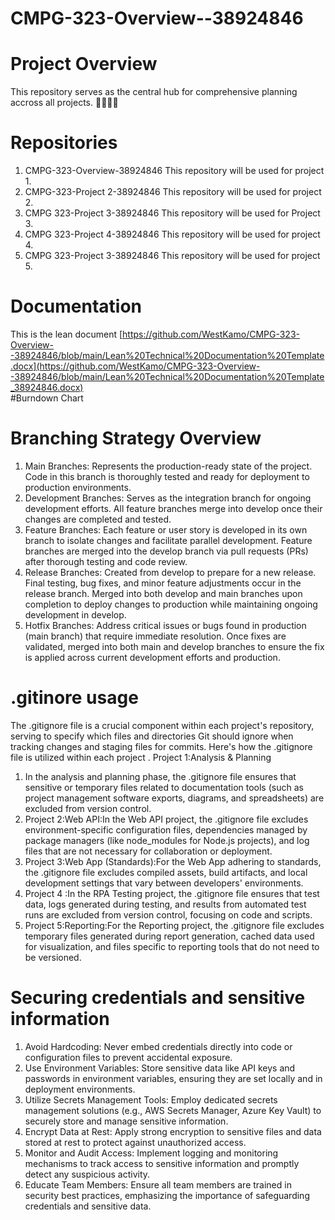 # CMPG-323-Overview--38924846
# Project Overview
This repository serves as the central hub for comprehensive planning accross all projects.
🚴‍♀️🚴‍♂️
# Repositories
1. CMPG-323-Overview-38924846  This repository will be used for project 1.
2. CMPG-323-Project 2-38924846 This repository will be used for project 2.
3. CMPG 323-Project 3-38924846 This repository will be used for Project 3.
4. CMPG 323-Project 4-38924846 This repository will be used for project 4.
5. CMPG 323-Project 3-38924846 This repository will be used for project 5.

# Documentation
This is the lean document [https://github.com/WestKamo/CMPG-323-Overview--38924846/blob/main/Lean%20Technical%20Documentation%20Template.docx](https://github.com/WestKamo/CMPG-323-Overview--38924846/blob/main/Lean%20Technical%20Documentation%20Template_38924846.docx)  
#Burndown Chart


# Branching Strategy Overview
1.	Main Branches:
Represents the production-ready state of the project. Code in this branch is thoroughly tested and ready for deployment to production environments.
2.	Development Branches:
Serves as the integration branch for ongoing development efforts. All feature branches merge into develop once their changes are completed and tested.
3.	Feature Branches:
Each feature or user story is developed in its own branch to isolate changes and facilitate parallel development.
Feature branches are merged into the develop branch via pull requests (PRs) after thorough testing and code review.
4.	Release Branches:
Created from develop to prepare for a new release. Final testing, bug fixes, and minor feature adjustments occur in the release branch.
Merged into both develop and main branches upon completion to deploy changes to production while maintaining ongoing development in develop.
5.	Hotfix Branches:
Address critical issues or bugs found in production (main branch) that require immediate resolution.
 Once fixes are validated, merged into both main and develop branches to ensure the fix is applied across current development efforts and production.

# .gitinore usage
The .gitignore file is a crucial component within each project's repository, serving to specify which files and directories Git should ignore when tracking changes and staging files for commits. Here's how the .gitignore file is utilized within each project .
Project 1:Analysis & Planning
1. In the analysis and planning phase, the .gitignore file ensures that sensitive or temporary files related to documentation tools (such as project management software exports, diagrams, and spreadsheets) are excluded from version control.
2. Project 2:Web API:In the Web API project, the .gitignore file excludes environment-specific configuration files, dependencies managed by package managers (like node_modules for Node.js projects), and log files that are not necessary for collaboration or deployment.
3. Project 3:Web App (Standards):For the Web App adhering to standards, the .gitignore file excludes compiled assets, build artifacts, and local development settings that vary between developers' environments.
4. Project 4 :In the RPA Testing project, the .gitignore file ensures that test data, logs generated during testing, and results from automated test runs are excluded from version control, focusing on code and scripts.
5. Project 5:Reporting:For the Reporting project, the .gitignore file excludes temporary files generated during report generation, cached data used for visualization, and files specific to reporting tools that do not need to be versioned.

# Securing credentials and sensitive information
1.  Avoid Hardcoding: Never embed credentials directly into code or configuration files to prevent accidental exposure.
2. Use Environment Variables: Store sensitive data like API keys and passwords in environment variables, ensuring they are set locally and in deployment environments.
3. Utilize Secrets Management Tools: Employ dedicated secrets management solutions (e.g., AWS Secrets Manager, Azure Key Vault) to securely store and manage sensitive information.
4. Encrypt Data at Rest: Apply strong encryption to sensitive files and data stored at rest to protect against unauthorized access.
5.  Monitor and Audit Access: Implement logging and monitoring mechanisms to track access to sensitive information and promptly detect any suspicious activity.
6.  Educate Team Members: Ensure all team members are trained in security best practices, emphasizing the importance of safeguarding credentials and sensitive data.
